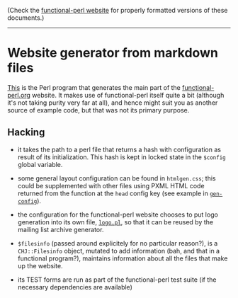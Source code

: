 (Check the [functional-perl website](http://functional-perl.org/) for
properly formatted versions of these documents.)

---

# Website generator from markdown files

[This](gen) is the Perl program that generates the main part of the
[functional-perl.org](http://functional-perl.org) website. It makes
use of functional-perl itself quite a bit (although it's not taking
purity very far at all), and hence might suit you as another source of
example code, but that was not its primary purpose.

## Hacking

* it takes the path to a perl file that returns a hash with
  configuration as result of its initialization. This hash is kept in
  locked state in the `$config` global variable.

* some general layout configuration can be found in `htmlgen.css`;
  this could be supplemented with other files using PXML HTML code
  returned from the function at the `head` config key (see example in
  [`gen-config`](../website/gen-config.pl)).

* the configuration for the functional-perl website chooses to put
  logo generation into its own file, [`logo.pl`](../website/logo.pl),
  so that it can be reused by the mailing list archive generator.

* `$filesinfo` (passed around explicitely for no particular reason?),
  is a `CHJ::Filesinfo` object, mutated to add information (bah, and
  that in a functional program?), maintains information about all the
  files that make up the website.

* its TEST forms are run as part of the functional-perl test suite (if
  the necessary dependencies are available)

